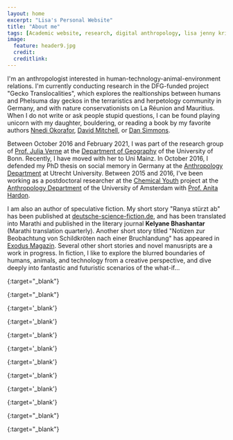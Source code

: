 ```yaml
---
layout: home
excerpt: "Lisa's Personal Website"
title: "About me"
tags: [Academic website, research, digital anthropology, lisa jenny krieg]
image:
  feature: header9.jpg
  credit: 
  creditlink: 
---
```


I'm an anthropologist interested in human-technology-animal-environment relations. I'm currently conducting research in the DFG-funded project "Gecko Translocalities", which explores the realtionships between humans and Phelsuma day geckos in the terraristics and herpetology community in Germany, and with nature conservationists on La Réunion and Mauritius. When I do not write or ask people stupid questions, I can be found playing unicorn with my
 daughter, bouldering, or reading a book by my favorite authors [Nnedi Okorafor][nnedi], [David Mitchell][david], or [Dan Simmons][dan].

Between October 2016 and February 2021, I was part of the research group of [Prof. Julia Verne][verne] at the [Department of Geography][geobonn]
of the University of Bonn. Recently, I have moved with her to Uni Mainz.
In October 2016, I defended my PhD thesis on social memory in Germany at the [Anthropology Department][utrechtanthro] at Utrecht University.
Between 2015 and 2016, I've been working as a postdoctoral researcher at the [Chemical Youth][chem] 
project at the [Anthropology Department][uvaanthro] of the University of Amsterdam with [Prof. Anita Hardon][anita].


I am also an author of speculative fiction. My short story "Ranya stürzt ab" has been published at [deutsche-science-fiction.de][dsf], and has been translated into Marathi and published in the literary journal <strong>Kelyane Bhashantar</strong> (Marathi translation quarterly). Another short story titled "Notizen zur Beobachtung von Schildkröten nach einer Bruchlandung" has appeared in [Exodus Magazin][exo]. Several other short stories and novel manusripts are a work in progress. In fiction, I like to explore the blurred boundaries of humans, animals, and technology from a creative perspective, and dive deeply into fantastic and futuristic scenarios of the what-if...


[exo]: https://www.exodusmagazin.de/exodus-ausgaben/exodus-42.html
{:target="_blank"}

[dsf]: https://deutsche-science-fiction.de/?p=5471
{:target="_blank"}

[david]: https://en.wikipedia.org/wiki/David_Mitchell_(author)
{:target='_blank'}

[dan]: https://en.wikipedia.org/wiki/Dan_Simmons
{:target='_blank'}

[tonke]: https://en.wikipedia.org/wiki/Tonke_Dragt
{:target='_blank'}

[nnedi]: https://en.wikipedia.org/wiki/Nnedi_Okorafor
{:target='_blank'}

[utrechtanthro]: http://www.uu.nl/en/organisation/faculty-of-social-and-behavioural-sciences/about-the-faculty/departments/cultural-anthropology
{:target='_blank'}

[chem]: http://chemicalyouth.org/
{:target='_blank'}

[uvaanthro]: http://www.uva.nl/en/disciplines/anthropology
{:target='_blank'}

[anita]: http://www.uva.nl/profiel/h/a/a.p.hardon/a.p.hardon.html
{:target='_blank'}

[verne]: https://www.geographie.uni-bonn.de/research/rg/rg-verne?set_language=en
{:target="_blank"}

[geobonn]: https://www.geographie.uni-bonn.de/
{:target="_blank"}